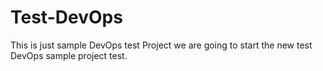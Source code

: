 # Test-DevOps
This is just sample DevOps test Project
we are going to start the new test DevOps sample project test.
